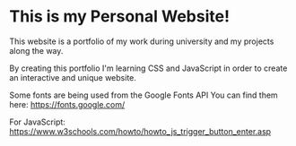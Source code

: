 # This is my Personal Website!

This website is a portfolio of my work during university and my projects along the way.

By creating this portfolio I'm learning CSS and JavaScript in order to create an interactive and unique website.

Some fonts are being used from the Google Fonts API
You can find them here: https://fonts.google.com/

For JavaScript:
https://www.w3schools.com/howto/howto_js_trigger_button_enter.asp
